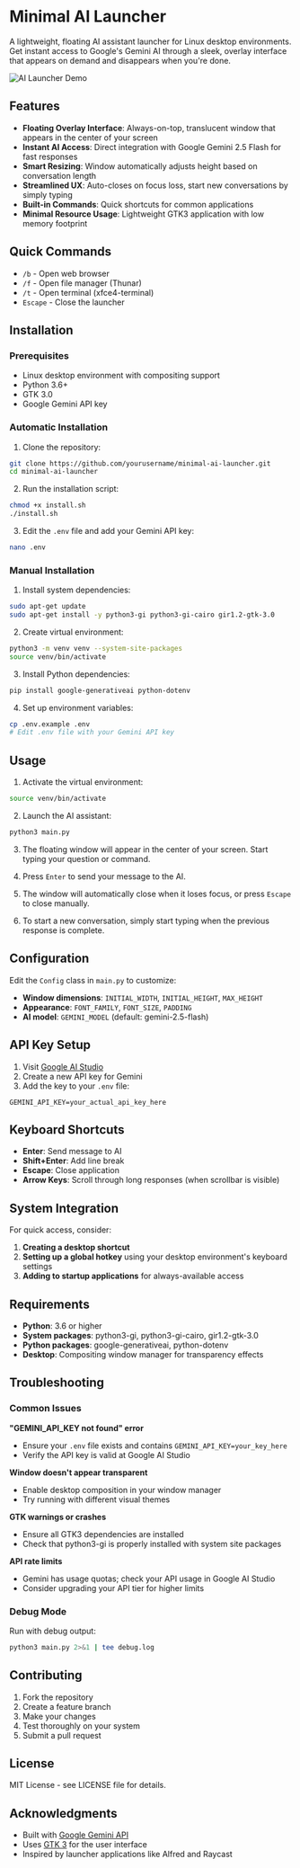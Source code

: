 # Minimal AI Launcher

A lightweight, floating AI assistant launcher for Linux desktop environments. Get instant access to Google's Gemini AI through a sleek, overlay interface that appears on demand and disappears when you're done.

![AI Launcher Demo](demo.gif)

## Features

- **Floating Overlay Interface**: Always-on-top, translucent window that appears in the center of your screen
- **Instant AI Access**: Direct integration with Google Gemini 2.5 Flash for fast responses
- **Smart Resizing**: Window automatically adjusts height based on conversation length
- **Streamlined UX**: Auto-closes on focus loss, start new conversations by simply typing
- **Built-in Commands**: Quick shortcuts for common applications
- **Minimal Resource Usage**: Lightweight GTK3 application with low memory footprint

## Quick Commands

- `/b` - Open web browser
- `/f` - Open file manager (Thunar)
- `/t` - Open terminal (xfce4-terminal)
- `Escape` - Close the launcher

## Installation

### Prerequisites

- Linux desktop environment with compositing support
- Python 3.6+
- GTK 3.0
- Google Gemini API key

### Automatic Installation

1. Clone the repository:
```bash
git clone https://github.com/yourusername/minimal-ai-launcher.git
cd minimal-ai-launcher
```

2. Run the installation script:
```bash
chmod +x install.sh
./install.sh
```

3. Edit the `.env` file and add your Gemini API key:
```bash
nano .env
```

### Manual Installation

1. Install system dependencies:
```bash
sudo apt-get update
sudo apt-get install -y python3-gi python3-gi-cairo gir1.2-gtk-3.0
```

2. Create virtual environment:
```bash
python3 -m venv venv --system-site-packages
source venv/bin/activate
```

3. Install Python dependencies:
```bash
pip install google-generativeai python-dotenv
```

4. Set up environment variables:
```bash
cp .env.example .env
# Edit .env file with your Gemini API key
```

## Usage

1. Activate the virtual environment:
```bash
source venv/bin/activate
```

2. Launch the AI assistant:
```bash
python3 main.py
```

3. The floating window will appear in the center of your screen. Start typing your question or command.

4. Press `Enter` to send your message to the AI.

5. The window will automatically close when it loses focus, or press `Escape` to close manually.

6. To start a new conversation, simply start typing when the previous response is complete.

## Configuration

Edit the `Config` class in `main.py` to customize:

- **Window dimensions**: `INITIAL_WIDTH`, `INITIAL_HEIGHT`, `MAX_HEIGHT`
- **Appearance**: `FONT_FAMILY`, `FONT_SIZE`, `PADDING`
- **AI model**: `GEMINI_MODEL` (default: gemini-2.5-flash)

## API Key Setup

1. Visit [Google AI Studio](https://makersuite.google.com/app/apikey)
2. Create a new API key for Gemini
3. Add the key to your `.env` file:
```
GEMINI_API_KEY=your_actual_api_key_here
```

## Keyboard Shortcuts

- **Enter**: Send message to AI
- **Shift+Enter**: Add line break
- **Escape**: Close application
- **Arrow Keys**: Scroll through long responses (when scrollbar is visible)

## System Integration

For quick access, consider:

1. **Creating a desktop shortcut**
2. **Setting up a global hotkey** using your desktop environment's keyboard settings
3. **Adding to startup applications** for always-available access

## Requirements

- **Python**: 3.6 or higher
- **System packages**: python3-gi, python3-gi-cairo, gir1.2-gtk-3.0
- **Python packages**: google-generativeai, python-dotenv
- **Desktop**: Compositing window manager for transparency effects

## Troubleshooting

### Common Issues

**"GEMINI_API_KEY not found" error**
- Ensure your `.env` file exists and contains `GEMINI_API_KEY=your_key_here`
- Verify the API key is valid at Google AI Studio

**Window doesn't appear transparent**
- Enable desktop composition in your window manager
- Try running with different visual themes

**GTK warnings or crashes**
- Ensure all GTK3 dependencies are installed
- Check that python3-gi is properly installed with system site packages

**API rate limits**
- Gemini has usage quotas; check your API usage in Google AI Studio
- Consider upgrading your API tier for higher limits

### Debug Mode

Run with debug output:
```bash
python3 main.py 2>&1 | tee debug.log
```

## Contributing

1. Fork the repository
2. Create a feature branch
3. Make your changes
4. Test thoroughly on your system
5. Submit a pull request

## License

MIT License - see LICENSE file for details.

## Acknowledgments

- Built with [Google Gemini API](https://ai.google.dev/)
- Uses [GTK 3](https://gtk.org/) for the user interface
- Inspired by launcher applications like Alfred and Raycast
